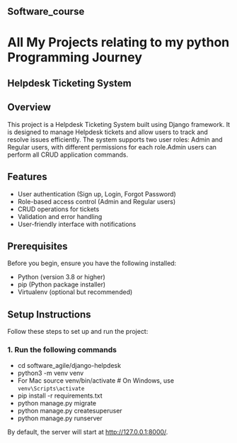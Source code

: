 ## Software_course
# All My Projects relating to my python Programming Journey


## Helpdesk Ticketing System
## Overview

This project is a Helpdesk Ticketing System built using Django framework. It is designed to manage Helpdesk tickets and allow users to track and resolve issues efficiently. The system supports two user roles: Admin and Regular users, with different permissions for each role.Admin users can perform all CRUD application commands. 

## Features 

- User authentication (Sign up, Login, Forgot Password)
- Role-based access control (Admin and Regular users)
- CRUD operations for tickets
- Validation and error handling
- User-friendly interface with notifications

## Prerequisites

Before you begin, ensure you have the following installed:

- Python (version 3.8 or higher)
- pip (Python package installer)
- Virtualenv (optional but recommended)

## Setup Instructions

Follow these steps to set up and run the project:

### 1. Run the following commands

- cd software_agile/django-helpdesk
- python3 -m venv venv
- For Mac source venv/bin/activate  # On Windows, use `venv\Scripts\activate`
- pip install -r requirements.txt
- python manage.py migrate
- python manage.py createsuperuser
- python manage.py runserver


By default, the server will start at http://127.0.0.1:8000/.
